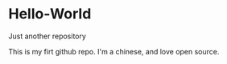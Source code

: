 # Hello-World
Just another repository

This is my firt github repo. I'm a chinese, and love open source.
